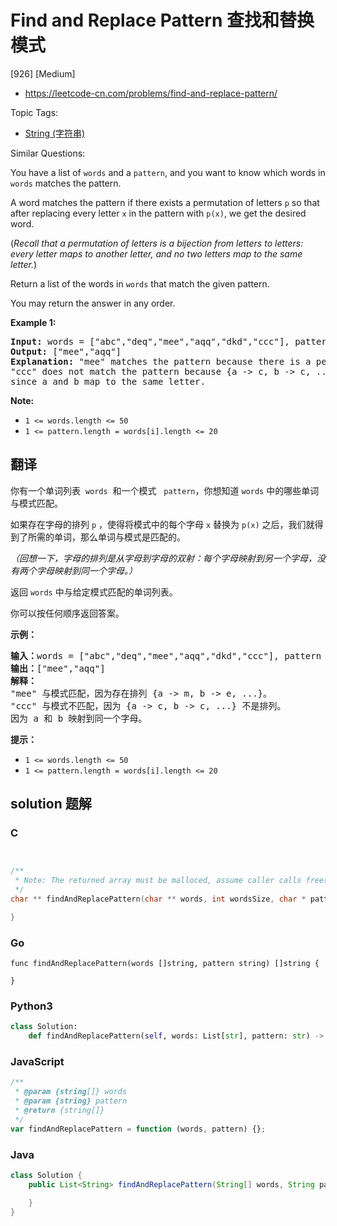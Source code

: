# Find and Replace Pattern 查找和替换模式

[926] [Medium]

- https://leetcode-cn.com/problems/find-and-replace-pattern/

Topic Tags:

- [String (字符串)](https://leetcode-cn.com/tag/string/)

Similar Questions:

You have a list of `words` and a `pattern`, and you want to know which words in `words` matches the pattern.

A word matches the pattern if there exists a permutation of letters `p` so that after replacing every letter `x` in the pattern with `p(x)`, we get the desired word.

(_Recall that a permutation of letters is a bijection from letters to letters: every letter maps to another letter, and no two letters map to the same letter._)

Return a list of the words in `words` that match the given pattern.

You may return the answer in any order.

**Example 1:**

<pre><strong>Input: </strong>words = <span id="example-input-1-1">["abc","deq","mee","aqq","dkd","ccc"]</span>, pattern = <span id="example-input-1-2">"abb"</span>
<strong>Output: </strong><span id="example-output-1">["mee","aqq"]</span>
<strong><span>Explanation: </span></strong>"mee" matches the pattern because there is a permutation {a -&gt; m, b -&gt; e, ...}. 
"ccc" does not match the pattern because {a -&gt; c, b -&gt; c, ...} is not a permutation,
since a and b map to the same letter.</pre>

**Note:**

- `1 <= words.length <= 50`
- `1 <= pattern.length = words[i].length <= 20`

## 翻译

你有一个单词列表  `words`  和一个模式   `pattern`，你想知道 `words` 中的哪些单词与模式匹配。

如果存在字母的排列 `p` ，使得将模式中的每个字母 `x` 替换为 `p(x)` 之后，我们就得到了所需的单词，那么单词与模式是匹配的。

_（回想一下，字母的排列是从字母到字母的双射：每个字母映射到另一个字母，没有两个字母映射到同一个字母。）_

返回 `words` 中与给定模式匹配的单词列表。

你可以按任何顺序返回答案。

**示例：**

<pre><strong>输入：</strong>words = ["abc","deq","mee","aqq","dkd","ccc"], pattern = "abb"
<strong>输出：</strong>["mee","aqq"]
<strong>解释：
</strong>"mee" 与模式匹配，因为存在排列 {a -&gt; m, b -&gt; e, ...}。
"ccc" 与模式不匹配，因为 {a -&gt; c, b -&gt; c, ...} 不是排列。
因为 a 和 b 映射到同一个字母。</pre>

**提示：**

- `1 <= words.length <= 50`
- `1 <= pattern.length = words[i].length <= 20`

## solution 题解

### C

```c


/**
 * Note: The returned array must be malloced, assume caller calls free().
 */
char ** findAndReplacePattern(char ** words, int wordsSize, char * pattern, int* returnSize){

}


```

### Go

```golang
func findAndReplacePattern(words []string, pattern string) []string {

}
```

### Python3

```python
class Solution:
    def findAndReplacePattern(self, words: List[str], pattern: str) -> List[str]:

```

### JavaScript

```javascript
/**
 * @param {string[]} words
 * @param {string} pattern
 * @return {string[]}
 */
var findAndReplacePattern = function (words, pattern) {};
```

### Java

```java
class Solution {
    public List<String> findAndReplacePattern(String[] words, String pattern) {

    }
}
```
